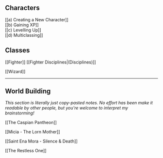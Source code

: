 ## Characters
[[a) Creating a New Character]]<br>[[b) Gaining XP]]<br>[[c) Levelling Up]]<br>[[d) Multiclassing]]

## Classes
[[Fighter]] [[Fighter Disciplines|(Disciplines)]]
<!-- Mystic, Gish, Thief, Face/Bard -->

[[Wizard]]
<br>

___
## World Building
*This section is literally just copy-pasted notes. No effort has been make it readable by other people, but you're welcome to interpret my brainstorming!*

[[The Caspian Pantheon]]

[[Micia - The Lorn Mother]]

[[Saint Ena Mora - Silence & Death]]

[[The Restless One]]

